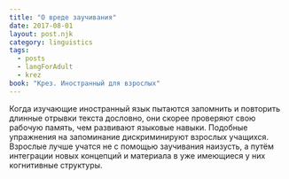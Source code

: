 ```yaml
---
title: "О вреде заучивания"
date: 2017-08-01
layout: post.njk
category: linguistics
tags:
  - posts
  - langForAdult
  - krez
book: "Крез. Иностранный для взрослых"
---
```


Когда изучающие иностранный язык пытаются запомнить и повторить длинные отрывки текста дословно, они скорее проверяют свою рабочую память, чем развивают языковые навыки. Подобные упражнения на запоминание дискриминируют взрослых учащихся. Взрослые лучше учатся не с помощью заучивания наизусть, а путём интеграции новых концепций и материала в уже имеющиеся у них когнитивные структуры.
